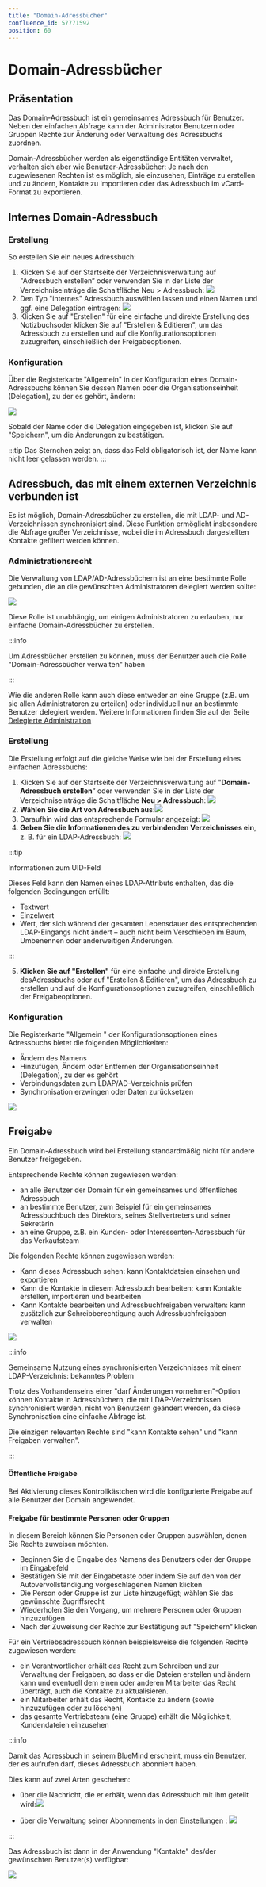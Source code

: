 ```yaml
---
title: "Domain-Adressbücher"
confluence_id: 57771592
position: 60
---
```

# Domain-Adressbücher


## Präsentation

Das Domain-Adressbuch ist ein gemeinsames Adressbuch für Benutzer. Neben der einfachen Abfrage kann der Administrator Benutzern oder Gruppen Rechte zur Änderung oder Verwaltung des Adressbuchs zuordnen.

Domain-Adressbücher werden als eigenständige Entitäten verwaltet, verhalten sich aber wie Benutzer-Adressbücher: Je nach den zugewiesenen Rechten ist es möglich, sie einzusehen, Einträge zu erstellen und zu ändern, Kontakte zu importieren oder das Adressbuch im vCard-Format zu exportieren.


## Internes Domain-Adressbuch

### Erstellung

So erstellen Sie ein neues Adressbuch:

1. Klicken Sie auf der Startseite der Verzeichnisverwaltung auf "Adressbuch erstellen“ oder verwenden Sie in der Liste der Verzeichniseinträge die Schaltfläche Neu > Adressbuch: ![](../../attachments/57771592/57771617.png)
2. Den Typ "internes" Adressbuch auswählen lassen und einen Namen und ggf. eine Delegation eintragen: ![](../../attachments/57771592/57771615.png)
3. Klicken Sie auf "Erstellen" für eine einfache und direkte Erstellung des Notizbuchsoder klicken Sie auf "Erstellen & Editieren", um das Adressbuch zu erstellen und auf die Konfigurationsoptionen zuzugreifen, einschließlich der Freigabeoptionen.


### Konfiguration

Über die Registerkarte "Allgemein" in der Konfiguration eines Domain-Adressbuchs können Sie dessen Namen oder die Organisationseinheit (Delegation), zu der es gehört, ändern:

![](../../attachments/57771592/57771613.png)

Sobald der Name oder die Delegation eingegeben ist, klicken Sie auf "Speichern", um die Änderungen zu bestätigen.


:::tip
Das Sternchen zeigt an, dass das Feld obligatorisch ist, der Name kann nicht leer gelassen werden.
:::

## Adressbuch, das mit einem externen Verzeichnis verbunden ist

Es ist möglich, Domain-Adressbücher zu erstellen, die mit LDAP- und AD-Verzeichnissen synchronisiert sind. Diese Funktion ermöglicht insbesondere die Abfrage großer Verzeichnisse, wobei die im Adressbuch dargestellten Kontakte gefiltert werden können.

### Administrationsrecht

Die Verwaltung von LDAP/AD-Adressbüchern ist an eine bestimmte Rolle gebunden, die an die gewünschten Administratoren delegiert werden sollte:

![](../../attachments/57771592/57771605.png)

Diese Rolle ist unabhängig, um einigen Administratoren zu erlauben, nur einfache Domain-Adressbücher zu erstellen.


:::info

Um Adressbücher erstellen zu können, muss der Benutzer auch die Rolle "Domain-Adressbücher verwalten" haben

:::

Wie die anderen Rolle kann auch diese entweder an eine Gruppe (z.B. um sie allen Administratoren zu erteilen) oder individuell nur an bestimmte Benutzer delegiert werden.
Weitere Informationen finden Sie auf der Seite [Delegierte Administration](/Guide_de_l_administrateur/Gestion_des_entités/Utilisateurs/L_administration_déléguée/)

### Erstellung

Die Erstellung erfolgt auf die gleiche Weise wie bei der Erstellung eines einfachen Adressbuchs:

1. Klicken Sie auf der Startseite der Verzeichnisverwaltung auf "**Domain-Adressbuch erstellen**“ oder verwenden Sie in der Liste der Verzeichniseinträge die Schaltfläche **Neu > Adressbuch**: ![](../../attachments/57771592/57771617.png)
2. **Wählen Sie die Art von Adressbuch aus**:![](../../attachments/57771592/57771595.png)
3. Daraufhin wird das entsprechende Formular angezeigt: ![](../../attachments/57771592/57771603.png)
4. **Geben Sie die Informationen des zu verbindenden Verzeichnisses ein**, z. B. für ein LDAP-Adressbuch:
![](../../attachments/57771592/57771601.png)


:::tip

Informationen zum UID-Feld

Dieses Feld kann den Namen eines LDAP-Attributs enthalten, das die folgenden Bedingungen erfüllt:

- Textwert
- Einzelwert
- Wert, der sich während der gesamten Lebensdauer des entsprechenden LDAP-Eingangs nicht ändert – auch nicht beim Verschieben im Baum, Umbenennen oder anderweitigen Änderungen.


:::

5. **Klicken Sie auf "Erstellen"** für eine einfache und direkte Erstellung desAdressbuchs oder auf "Erstellen & Editieren", um das Adressbuch zu erstellen und auf die Konfigurationsoptionen zuzugreifen, einschließlich der Freigabeoptionen.


### Konfiguration

Die Registerkarte "Allgemein " der Konfigurationsoptionen eines Adressbuchs bietet die folgenden Möglichkeiten:

- Ändern des Namens
- Hinzufügen, Ändern oder Entfernen der Organisationseinheit (Delegation), zu der es gehört
- Verbindungsdaten zum LDAP/AD-Verzeichnis prüfen
- Synchronisation erzwingen oder Daten zurücksetzen


![](../../attachments/57771592/57771599.png)

## Freigabe

Ein Domain-Adressbuch wird bei Erstellung standardmäßig nicht für andere Benutzer freigegeben.

Entsprechende Rechte können zugewiesen werden:

- an alle Benutzer der Domain für ein gemeinsames und öffentliches Adressbuch
- an bestimmte Benutzer, zum Beispiel für ein gemeinsames Adressbuchbuch des Direktors, seines Stellvertreters und seiner Sekretärin
- an eine Gruppe, z.B. ein Kunden- oder Interessenten-Adressbuch für das Verkaufsteam


Die folgenden Rechte können zugewiesen werden:

- Kann dieses Adressbuch sehen: kann Kontaktdateien einsehen und exportieren
- Kann die Kontakte in diesem Adressbuch bearbeiten: kann Kontakte erstellen, importieren und bearbeiten
- Kann Kontakte bearbeiten und Adressbuchfreigaben verwalten: kann zusätzlich zur Schreibberechtigung auch Adressbuchfreigaben verwalten


![](../../attachments/57771592/57771611.png)


:::info

Gemeinsame Nutzung eines synchronisierten Verzeichnisses mit einem LDAP-Verzeichnis: bekanntes Problem

Trotz des Vorhandenseins einer "darf Änderungen vornehmen"-Option können Kontakte in Adressbüchern, die mit LDAP-Verzeichnissen synchronisiert werden, nicht von Benutzern geändert werden, da diese Synchronisation eine einfache Abfrage ist.

Die einzigen relevanten Rechte sind "kann Kontakte sehen" und "kann Freigaben verwalten".

:::

#### Öffentliche Freigabe

Bei Aktivierung dieses Kontrollkästchen wird die konfigurierte Freigabe auf alle Benutzer der Domain angewendet.

#### Freigabe für bestimmte Personen oder Gruppen

In diesem Bereich können Sie Personen oder Gruppen auswählen, denen Sie Rechte zuweisen möchten.

- Beginnen Sie die Eingabe des Namens des Benutzers oder der Gruppe im Eingabefeld
- Bestätigen Sie mit der Eingabetaste oder indem Sie auf den von der Autovervollständigung vorgeschlagenen Namen klicken
- Die Person oder Gruppe ist zur Liste hinzugefügt; wählen Sie das gewünschte Zugriffsrecht
- Wiederholen Sie den Vorgang, um mehrere Personen oder Gruppen hinzuzufügen
- Nach der Zuweisung der Rechte zur Bestätigung auf "Speichern“ klicken


Für ein Vertriebsadressbuch können beispielsweise die folgenden Rechte zugewiesen werden:

- ein Verantwortlicher erhält das Recht zum Schreiben und zur Verwaltung der Freigaben, so dass er die Dateien erstellen und ändern kann und eventuell dem einen oder anderen Mitarbeiter das Recht überträgt, auch die Kontakte zu aktualisieren.
- ein Mitarbeiter erhält das Recht, Kontakte zu ändern (sowie hinzuzufügen oder zu löschen)
- das gesamte Vertriebsteam (eine Gruppe) erhält die Möglichkeit, Kundendateien einzusehen


:::info

Damit das Adressbuch in seinem BlueMind erscheint, muss ein Benutzer, der es aufrufen darf, dieses Adressbuch abonniert haben.

Dies kann auf zwei Arten geschehen:

- über die Nachricht, die er erhält, wenn das Adressbuch mit ihm geteilt wird:![](../../attachments/57771592/57771609.png)

- über die Verwaltung seiner Abonnements in den [Einstellungen](/Guide_de_l_utilisateur/Les_contacts/Gestion_des_carnets_d_adresses/) :
 ![](../../attachments/57771592/57771607.png)


:::

Das Adressbuch ist dann in der Anwendung "Kontakte" des/der gewünschten Benutzer(s) verfügbar:

![](../../attachments/57771592/57771597.png)


